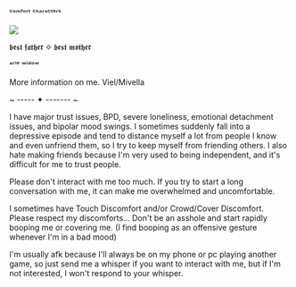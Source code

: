 ᶜᵒᵐᶠᵒʳᵗ ᶜʰᵃʳᵃᶜᵗᵉʳˢ

![](https://github.com/user-attachments/assets/1516e735-c359-4425-ae9b-5ce5487431be)


𝖇𝖊𝖘𝖙 𝖋𝖆𝖙𝖍𝖊𝖗 ✧ 𝖇𝖊𝖘𝖙 𝖒𝖔𝖙𝖍𝖊𝖗

  ᵃʳˡᵉ ʷⁱᵈᵒʷ
        
More information on me.
Viel/Mivella

~ ----- ✦ ------- ~

I have major trust issues, BPD, severe loneliness, emotional detachment issues, and bipolar mood swings. I sometimes suddenly fall into a depressive episode and tend to distance myself a lot from people I know and even unfriend them, so I try to keep myself from friending others. I also hate making friends because I'm very used to being independent, and it's difficult for me to trust people.

Please don't interact with me too much. If you try to start a long conversation with me, it can make me overwhelmed and uncomfortable.

I sometimes have Touch Discomfort and/or Crowd/Cover Discomfort. Please respect my discomforts... Don't be an asshole and start rapidly booping me or covering me. (I find booping as an offensive gesture whenever I'm in a bad mood)

I'm usually afk because I'll always be on my phone or pc playing another game, so just send me a whisper if you want to interact with me, but if I'm not interested, I won't respond to your whisper.
